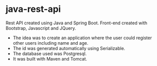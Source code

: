 # java-rest-api

Rest API created using Java and Spring Boot.
Front-end created with Bootstrap, Javascript and JQuery.

- The idea was to create an application where the user could register other users including name and age.
- The id was generated automatically using Serializable.
- The database used was Postgresql.
- It was built with Maven and Tomcat.
